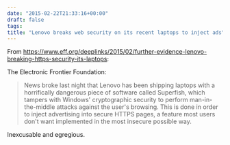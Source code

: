 ```yaml
---
date: "2015-02-22T21:33:16+00:00"
draft: false
tags: 
title: "Lenovo breaks web security on its recent laptops to inject ads"
---
```

From https://www.eff.org/deeplinks/2015/02/further-evidence-lenovo-breaking-https-security-its-laptops:

The Electronic Frontier Foundation:

>News broke last night that Lenovo has been shipping laptops with a horrifically dangerous piece of software called Superfish, which tampers with Windows' cryptographic security to perform man-in-the-middle attacks against the user's browsing. This is done in order to inject advertising into secure HTTPS pages, a feature most users don't want implemented in the most insecure possible way.

Inexcusable and egregious.
